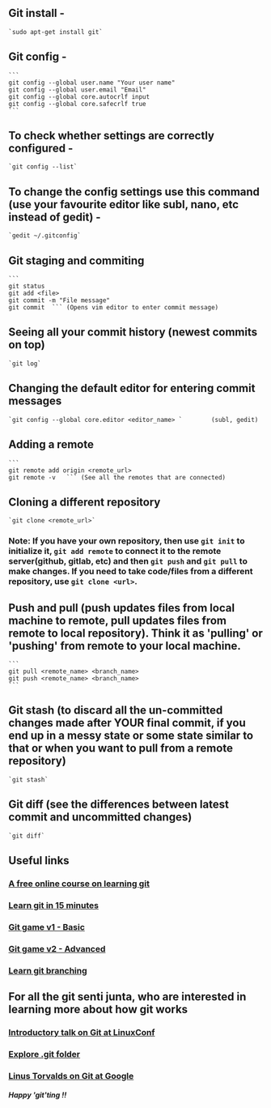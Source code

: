 ## Git install -
	`sudo apt-get install git`

## Git config - 
	```
	git config --global user.name "Your user name"
	git config --global user.email "Email"
	git config --global core.autocrlf input
	git config --global core.safecrlf true
	```

## To check whether settings are correctly configured - 
	`git config --list`

## To change the config settings use this command (use your favourite editor like subl, nano, etc instead of gedit) -
	`gedit ~/.gitconfig` 				

## Git staging and commiting
	```
	git status
	git add <file>
	git commit -m "File message" 
	git commit 	```	(Opens vim editor to enter commit message)


## Seeing all your commit history (newest commits on top) 
	`git log` 

## Changing the default editor for entering commit messages 
	`git config --global core.editor <editor_name> `		(subl, gedit)

## Adding a remote 
	```
	git remote add origin <remote_url>
	git remote -v 	```	(See all the remotes that are connected)

## Cloning a different repository
	`git clone <remote_url>`

### **Note**: If you have your own repository, then use `git init` to initialize it, `git add remote` to connect it to the remote server(github, gitlab, etc) and then `git push` and `git pull` to make changes. If you need to take code/files from a different repository, use `git clone <url>`.

## Push and pull (push updates files from local machine to remote, pull updates files from remote to local repository). Think it as 'pulling' or 'pushing' from remote to your local machine.

	```
	git pull <remote_name> <branch_name>
	git push <remote_name> <branch_name>
	```
## Git stash (to discard all the un-committed changes made after YOUR final commit, if you end up in a messy state or some state similar to that or when you want to pull from a remote repository)
	`git stash`

## Git diff (see the differences between latest commit and uncommitted changes)
	`git diff`


## Useful links
### [A free online course on learning git](https://www.udacity.com/course/how-to-use-git-and-github--ud775)
### [Learn git in 15 minutes](https://try.github.io/levels/1/challenges/1)
### [Git game v1 - Basic](https://github.com/git-game/git-game)
### [Git game v2 - Advanced ](https://github.com/git-game/git-game-v2)
### [Learn git branching](https://pcottle.github.io/learnGitBranching/)

## For all the git senti junta, who are interested in learning more about how git works
### [Introductory talk on Git at LinuxConf](https://www.youtube.com/watch?v=3m7BgIvC-uQ )
### [Explore .git folder](https://www.youtube.com/watch?v=dBSHLb1B8sw)
### [Linus Torvalds on Git at Google](https://www.youtube.com/watch?v=4XpnKHJAok8)

##### Happy 'git'ting !!
